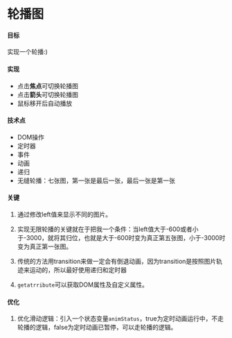 # 轮播图

#### 目标

实现一个轮播:)

#### 实现

- 点击**焦点**可切换轮播图
- 点击**箭头**可切换轮播图
- 鼠标移开后自动播放

#### 技术点

- DOM操作
- 定时器
- 事件
- 动画
- 递归
- 无缝轮播：七张图，第一张是最后一张，最后一张是第一张


#### 关键

1. 通过修改left值来显示不同的图片。

2. 实现无限轮播的关键就在于把我一个条件：当left值大于-600或者小于-3000，就将其归位，也就是大于-600时变为真正第五张图，小于-3000时变为真正第一张图。

3. 传统的方法用transition来做一定会有倒退动画，因为transition是按照图片轨迹来运动的，所以最好使用递归和定时器

4. `getatrribute`可以获取DOM属性及自定义属性。

#### 优化

1. 优化滑动逻辑：引入一个状态变量`animStatus`，true为定时动画运行中，不走轮播的逻辑，false为定时动画已暂停，可以走轮播的逻辑。